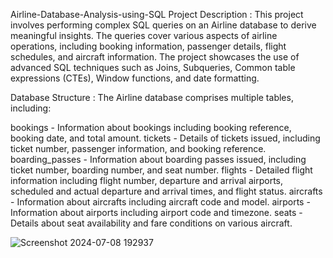 Airline-Database-Analysis-using-SQL
Project Description :
This project involves performing complex SQL queries on an Airline database to derive meaningful insights. The queries cover various aspects of airline operations, including booking information, passenger details, flight schedules, and aircraft information. The project showcases the use of advanced SQL techniques such as Joins, Subqueries, Common table expressions (CTEs), Window functions, and date formatting.

Database Structure :
The Airline database comprises multiple tables, including:

bookings - Information about bookings including booking reference, booking date, and total amount.
tickets - Details of tickets issued, including ticket number, passenger information, and booking reference.
boarding_passes - Information about boarding passes issued, including ticket number, boarding number, and seat number.
flights - Detailed flight information including flight number, departure and arrival airports, scheduled and actual departure and arrival times, and flight status.
aircrafts - Information about aircrafts including aircraft code and model.
airports - Information about airports including airport code and timezone.
seats - Details about seat availability and fare conditions on various aircraft.


![Screenshot 2024-07-08 192937](https://github.com/SushmithaBA24/Sushmitha/assets/170924583/82f88690-6950-4745-a92a-403d9e40bbdd)


